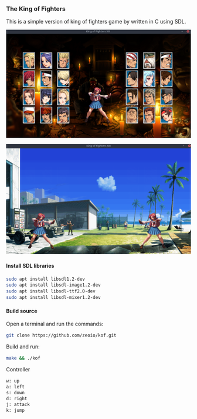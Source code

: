 ### The King of Fighters
This is a simple version of king of fighters game by written in C using SDL.

![Hero selection](https://github.com/Sarlor/kof/blob/master/Image/Samples/kof_02.png)

![Run game](https://github.com/Sarlor/kof/blob/master/Image/Samples/kof_01.png)

#### Install SDL libraries
```bash
sudo apt install libsdl1.2-dev
sudo apt install libsdl-image1.2-dev
sudo apt install libsdl-ttf2.0-dev
sudo apt install libsdl-mixer1.2-dev
```
#### Build source
Open a terminal and run the commands:
```bash
git clone https://github.com/zeoio/kof.git
```

Build and run:
```bash
make && ./kof
```

Controller
```
w: up
a: left
s: down
d: right
j: attack
k: jump
```